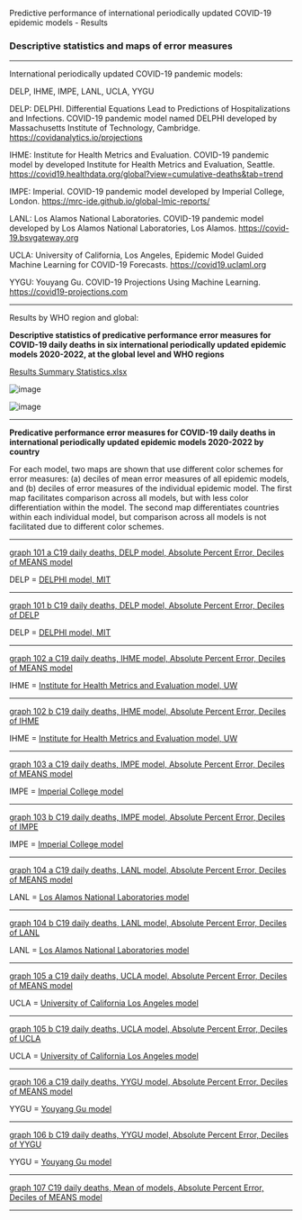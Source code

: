 Predictive performance of international periodically updated COVID-19 epidemic models - Results

### Descriptive statistics and maps of error measures

***

International periodically updated COVID-19 pandemic models:

DELP, IHME, IMPE, LANL, UCLA, YYGU

DELP: DELPHI. Differential Equations Lead to Predictions of Hospitalizations and Infections. COVID-19 pandemic model named DELPHI developed by Massachusetts Institute of Technology, Cambridge. https://covidanalytics.io/projections

IHME: Institute for Health Metrics and Evaluation. COVID-19 pandemic model by developed Institute for Health Metrics and Evaluation, Seattle. https://covid19.healthdata.org/global?view=cumulative-deaths&tab=trend

IMPE: Imperial. COVID-19 pandemic model developed by Imperial College, London. https://mrc-ide.github.io/global-lmic-reports/

LANL: Los Alamos National Laboratories. COVID-19 pandemic model developed by Los Alamos National Laboratories, Los Alamos. https://covid-19.bsvgateway.org

UCLA: University of California, Los Angeles, Epidemic Model Guided Machine Learning for COVID-19 Forecasts. https://covid19.uclaml.org

YYGU: Youyang Gu. COVID-19 Projections Using Machine Learning. https://covid19-projections.com

***

Results by WHO region and global:

**Descriptive statistics of predicative performance error measures for COVID-19 daily deaths in six international periodically updated epidemic models 2020-2022, at the global level and WHO regions**

[Results Summary Statistics.xlsx](https://github.com/pourmalek/CovidLongitudinalResults/blob/main/results/merge/Results%20Summary%20Statistics.xlsx)

![image](https://github.com/pourmalek/CovidLongitudinalResults/assets/30849720/2af39626-c572-4009-809d-21b3b3aa96ff)

![image](https://github.com/pourmalek/CovidLongitudinalResults/assets/30849720/5ff517a3-6b2d-487b-8f15-b5f6ea5ce91a)

***


**Predicative performance error measures for COVID-19 daily deaths in international periodically updated epidemic models 2020-2022 by country** 

For each model, two maps are shown that use different color schemes for error measures: (a) deciles of mean error measures of all epidemic models, and (b) deciles of error measures of the individual epidemic model. The first map facilitates comparison across all models, but with less color differentiation within the model. The second map differentiates countries within each individual model, but comparison across all models is not facilitated due to different color schemes.

***

[graph 101 a C19 daily deaths, DELP model, Absolute Percent Error, Deciles of MEANS model](https://github.com/pourmalek/CovidLongitudinalResults/blob/main/results/merge/graph%20101%20a%20C19%20daily%20deaths%2C%20DELP%20model%2C%20Absolute%20Percent%20Error%2C%20Deciles%20of%20MEANS%20model.pdf)


DELP =  [DELPHI model, MIT](https://covidanalytics.io/projections)

***

[graph 101 b C19 daily deaths, DELP model, Absolute Percent Error, Deciles of DELP](https://github.com/pourmalek/CovidLongitudinalResults/blob/main/results/merge/graph%20101%20b%20C19%20daily%20deaths%2C%20DELP%20model%2C%20Absolute%20Percent%20Error%2C%20Deciles%20of%20DELP.pdf)


DELP =  [DELPHI model, MIT](https://covidanalytics.io/projections)

***

[graph 102 a C19 daily deaths, IHME model, Absolute Percent Error, Deciles of MEANS model](https://github.com/pourmalek/CovidLongitudinalResults/blob/main/results/merge/graph%20102%20a%20C19%20daily%20deaths%2C%20IHME%20model%2C%20Absolute%20Percent%20Error%2C%20Deciles%20of%20MEANS%20model.pdf)


IHME = [Institute for Health Metrics and Evaluation model, UW](https://covid19.healthdata.org/global?view=cumulative-deaths&tab=trend)

***

[graph 102 b C19 daily deaths, IHME model, Absolute Percent Error, Deciles of IHME](https://github.com/pourmalek/CovidLongitudinalResults/blob/main/results/merge/graph%20102%20b%20C19%20daily%20deaths%2C%20IHME%20model%2C%20Absolute%20Percent%20Error%2C%20Deciles%20of%20IHME.pdf)


IHME = [Institute for Health Metrics and Evaluation model, UW](https://covid19.healthdata.org/global?view=cumulative-deaths&tab=trend)

***

[graph 103 a C19 daily deaths, IMPE model, Absolute Percent Error, Deciles of MEANS model](https://github.com/pourmalek/CovidLongitudinalResults/blob/main/results/merge/graph%20103%20a%20C19%20daily%20deaths%2C%20IMPE%20model%2C%20Absolute%20Percent%20Error%2C%20Deciles%20of%20MEANS%20model.pdf)


IMPE = [Imperial College model](https://mrc-ide.github.io/global-lmic-reports/)

***

[graph 103 b C19 daily deaths, IMPE model, Absolute Percent Error, Deciles of IMPE](https://github.com/pourmalek/CovidLongitudinalResults/blob/main/results/merge/graph%20103%20b%20C19%20daily%20deaths%2C%20IMPE%20model%2C%20Absolute%20Percent%20Error%2C%20Deciles%20of%20IMPE.pdf)


IMPE = [Imperial College model](https://mrc-ide.github.io/global-lmic-reports/)

***

[graph 104 a C19 daily deaths, LANL model, Absolute Percent Error, Deciles of MEANS model](https://github.com/pourmalek/CovidLongitudinalResults/blob/main/results/merge/graph%20104%20a%20C19%20daily%20deaths%2C%20LANL%20model%2C%20Absolute%20Percent%20Error%2C%20Deciles%20of%20MEANS%20model.pdf)


LANL = [Los Alamos National Laboratories model](https://covid-19.bsvgateway.org)

***

[graph 104 b C19 daily deaths, LANL model, Absolute Percent Error, Deciles of LANL](https://github.com/pourmalek/CovidLongitudinalResults/blob/main/results/merge/graph%20104%20b%20C19%20daily%20deaths%2C%20LANL%20model%2C%20Absolute%20Percent%20Error%2C%20Deciles%20of%20LANL.pdf)


LANL = [Los Alamos National Laboratories model](https://covid-19.bsvgateway.org)

***

[graph 105 a C19 daily deaths, UCLA model, Absolute Percent Error, Deciles of MEANS model](https://github.com/pourmalek/CovidLongitudinalResults/blob/main/results/merge/graph%20105%20a%20C19%20daily%20deaths%2C%20UCLA%20model%2C%20Absolute%20Percent%20Error%2C%20Deciles%20of%20MEANS%20model.pdf)


UCLA = [University of California Los Angeles model](https://covid19.uclaml.org)

***

[graph 105 b C19 daily deaths, UCLA model, Absolute Percent Error, Deciles of UCLA](https://github.com/pourmalek/CovidLongitudinalResults/blob/main/results/merge/graph%20105%20b%20C19%20daily%20deaths%2C%20UCLA%20model%2C%20Absolute%20Percent%20Error%2C%20Deciles%20of%20UCLA.pdf)


UCLA = [University of California Los Angeles model](https://covid19.uclaml.org)

***

[graph 106 a C19 daily deaths, YYGU model, Absolute Percent Error, Deciles of MEANS model](https://github.com/pourmalek/CovidLongitudinalResults/blob/main/results/merge/graph%20106%20a%20C19%20daily%20deaths%2C%20YYGU%20model%2C%20Absolute%20Percent%20Error%2C%20Deciles%20of%20MEANS%20model.pdf)


YYGU = [Youyang Gu model](https://covid19-projections.com)

***

[graph 106 b C19 daily deaths, YYGU model, Absolute Percent Error, Deciles of YYGU](https://github.com/pourmalek/CovidLongitudinalResults/blob/main/results/merge/graph%20106%20b%20C19%20daily%20deaths%2C%20YYGU%20model%2C%20Absolute%20Percent%20Error%2C%20Deciles%20of%20YYGU.pdf)


YYGU = [Youyang Gu model](https://covid19-projections.com)

***

[graph 107 C19 daily deaths, Mean of models, Absolute Percent Error, Deciles of MEANS model](https://github.com/pourmalek/CovidLongitudinalResults/blob/main/results/merge/graph%20107%20a%20C19%20daily%20deaths%2C%20Mean%20of%20models%2C%20Absolute%20Percent%20Error%2C%20Deciles%20of%20MEANS%20model.pdf)


***

